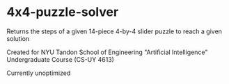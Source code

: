 # 4x4-puzzle-solver
Returns the steps of a given 14-piece 4-by-4 slider puzzle to reach a given solution

Created for NYU Tandon School of Engineering "Artificial Intelligence" Undergraduate Course (CS-UY 4613)

Currently unoptimized
